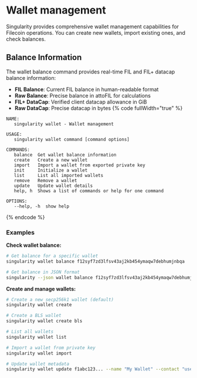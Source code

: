 # Wallet management

Singularity provides comprehensive wallet management capabilities for Filecoin operations. You can create new wallets, import existing ones, and check balances.

## Balance Information

The wallet balance command provides real-time FIL and FIL+ datacap balance information:
- **FIL Balance**: Current FIL balance in human-readable format
- **Raw Balance**: Precise balance in attoFIL for calculations
- **FIL+ DataCap**: Verified client datacap allowance in GiB
- **Raw DataCap**: Precise datacap in bytes
{% code fullWidth="true" %}
```
NAME:
   singularity wallet - Wallet management

USAGE:
   singularity wallet command [command options]

COMMANDS:
   balance  Get wallet balance information
   create   Create a new wallet
   import   Import a wallet from exported private key
   init     Initialize a wallet
   list     List all imported wallets
   remove   Remove a wallet
   update   Update wallet details
   help, h  Shows a list of commands or help for one command

OPTIONS:
   --help, -h  show help
```
{% endcode %}

### Examples

**Check wallet balance:**
```bash
# Get balance for a specific wallet
singularity wallet balance f12syf7zd3lfsv43aj2kb454ymaqw7debhumjnbqa

# Get balance in JSON format
singularity --json wallet balance f12syf7zd3lfsv43aj2kb454ymaqw7debhumjnbqa
```

**Create and manage wallets:**
```bash
# Create a new secp256k1 wallet (default)
singularity wallet create

# Create a BLS wallet
singularity wallet create bls

# List all wallets
singularity wallet list

# Import a wallet from private key
singularity wallet import

# Update wallet metadata
singularity wallet update f1abc123... --name "My Wallet" --contact "user@example.com"
```
